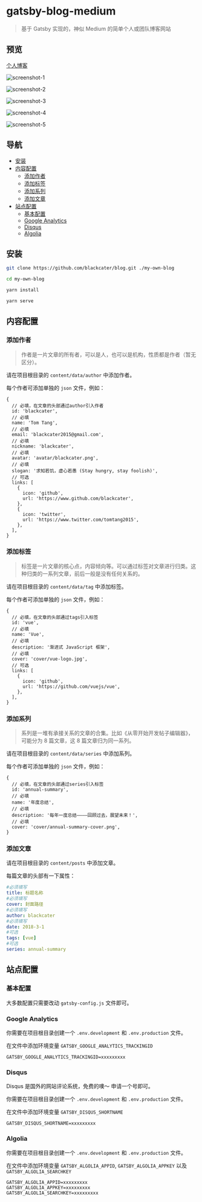 # gatsby-blog-medium

> 基于 Gatsby 实现的，神似 Medium 的简单个人或团队博客网站

## 预览

[个人博客](https://www.blackcater.win)

![screenshot-1](screenshot/screenshot-1.png)

![screenshot-2](screenshot/screenshot-2.png)

![screenshot-3](screenshot/screenshot-3.png)

![screenshot-4](screenshot/screenshot-4.png)

![screenshot-5](screenshot/screenshot-5.png)

## 导航

- [安装](#安装)
- [内容配置](#内容配置)
  - [添加作者](#添加作者)
  - [添加标签](#添加标签)
  - [添加系列](#添加系列)
  - [添加文章](#添加文章)
- [站点配置](#站点配置)
  - [基本配置](#添加作者)
  - [Google Analytics](#google-analytics)
  - [Disqus](#disqus)
  - [Algolia](#algolia)

## 安装

```bash
git clone https://github.com/blackcater/blog.git ./my-own-blog

cd my-own-blog

yarn install

yarn serve
```

## 内容配置

### 添加作者

> 作者是一片文章的所有者，可以是人，也可以是机构，性质都是作者（暂无区分）。

请在项目根目录的 `content/data/author` 中添加作者。

每个作者可添加单独的 `json` 文件，例如：

```json5
{
  // 必填，在文章的头部通过author引入作者
  id: 'blackcater',
  // 必填
  name: 'Tom Tang',
  // 必填
  email: 'blackcater2015@gmail.com',
  // 必填
  nickname: 'blackcater',
  // 必填
  avatar: 'avatar/blackcater.png',
  // 必填
  slogan: '求知若饥，虚心若愚 (Stay hungry, stay foolish)',
  // 可选
  links: [
    {
      icon: 'github',
      url: 'https://www.github.com/blackcater',
    },
    {
      icon: 'twitter',
      url: 'https://www.twitter.com/tomtang2015',
    },
  ],
}
```

### 添加标签

> 标签是一片文章的核心点，内容倾向等。可以通过标签对文章进行归类。这种归类的一系列文章，前后一般是没有任何关系的。

请在项目根目录的 `content/data/tag` 中添加标签。

每个作者可添加单独的 `json` 文件，例如：

```json5
{
  // 必填，在文章的头部通过tags引入标签
  id: 'vue',
  // 必填
  name: 'Vue',
  // 必填
  description: '渐进式 JavaScript 框架',
  // 必填
  cover: 'cover/vue-logo.jpg',
  // 可选
  links: [
    {
      icon: 'github',
      url: 'https://github.com/vuejs/vue',
    },
  ],
}
```

### 添加系列

> 系列是一堆有承接关系的文章的合集。比如《从零开始开发帖子编辑器》，可能分为 8 篇文章，这 8 篇文章归为同一系列。

请在项目根目录的 `content/data/series` 中添加系列。

每个作者可添加单独的 `json` 文件，例如：

```json5
{
  // 必填，在文章的头部通过series引入标签
  id: 'annual-summary',
  // 必填
  name: '年度总结',
  // 必填
  description: '每年一度总结————回顾过去，展望未来！',
  // 必填
  cover: 'cover/annual-summary-cover.png',
}
```

### 添加文章

请在项目根目录的 `content/posts` 中添加文章。

每篇文章的头部有一下属性：

```yaml
#必须填写
title: 标题名称
#必须填写
cover: 封面路径
#必须填写
author: blackcater
#必须填写
date: 2018-3-1
#可选
tags: [vue]
#可选
series: annual-summary
```

## 站点配置

### 基本配置

大多数配置只需要改动 `gatsby-config.js` 文件即可。

### Google Analytics

你需要在项目根目录创建一个 `.env.development` 和 `.env.production` 文件。

在文件中添加环境变量 `GATSBY_GOOGLE_ANALYTICS_TRACKINGID`

```dotenv
GATSBY_GOOGLE_ANALYTICS_TRACKINGID=xxxxxxxxx
```

### Disqus

Disqus 是国外的网站评论系统，免费的噢～ 申请一个号即可。

你需要在项目根目录创建一个 `.env.development` 和 `.env.production` 文件。

在文件中添加环境变量 `GATSBY_DISQUS_SHORTNAME`

```dotenv
GATSBY_DISQUS_SHORTNAME=xxxxxxxxx
```

### Algolia

你需要在项目根目录创建一个 `.env.development` 和 `.env.production` 文件。

在文件中添加环境变量 `GATSBY_ALGOLIA_APPID`, `GATSBY_ALGOLIA_APPKEY` 以及 `GATSBY_ALGOLIA_SEARCHKEY`

```dotenv
GATSBY_ALGOLIA_APPID=xxxxxxxxx
GATSBY_ALGOLIA_APPKEY=xxxxxxxxx
GATSBY_ALGOLIA_SEARCHKEY=xxxxxxxxx
```
